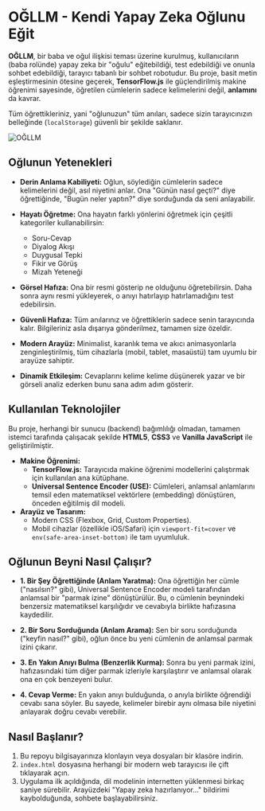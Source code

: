 # OĞLLM - Kendi Yapay Zeka Oğlunu Eğit

**OĞLLM**, bir baba ve oğul ilişkisi teması üzerine kurulmuş, kullanıcıların (baba rolünde) yapay zeka bir "oğulu" eğitebildiği, test edebildiği ve onunla sohbet edebildiği, tarayıcı tabanlı bir sohbet robotudur. Bu proje, basit metin eşleştirmesinin ötesine geçerek, **TensorFlow.js** ile güçlendirilmiş makine öğrenimi sayesinde, öğretilen cümlelerin sadece kelimelerini değil, **anlamını** da kavrar.

Tüm öğrettikleriniz, yani "oğlunuzun" tüm anıları, sadece sizin tarayıcınızın belleğinde (`localStorage`) güvenli bir şekilde saklanır.

![OĞLLM](https://i.hizliresim.com/n2mz04n.png)

## Oğlunun Yetenekleri

-   **Derin Anlama Kabiliyeti:** Oğlun, söylediğin cümlelerin sadece kelimelerini değil, asıl niyetini anlar. Ona "Günün nasıl geçti?" diye öğrettiğinde, "Bugün neler yaptın?" diye sorduğunda da seni anlayabilir.

-   **Hayatı Öğretme:** Ona hayatın farklı yönlerini öğretmek için çeşitli kategoriler kullanabilirsin:
    -   Soru-Cevap
    -   Diyalog Akışı
    -   Duygusal Tepki
    -   Fikir ve Görüş
    -   Mizah Yeteneği

-   **Görsel Hafıza:** Ona bir resmi gösterip ne olduğunu öğretebilirsin. Daha sonra aynı resmi yükleyerek, o anıyı hatırlayıp hatırlamadığını test edebilirsin.

-   **Güvenli Hafıza:** Tüm anılarınız ve öğrettiklerin sadece senin tarayıcında kalır. Bilgileriniz asla dışarıya gönderilmez, tamamen size özeldir.

-   **Modern Arayüz:** Minimalist, karanlık tema ve akıcı animasyonlarla zenginleştirilmiş, tüm cihazlarla (mobil, tablet, masaüstü) tam uyumlu bir arayüze sahiptir.

-   **Dinamik Etkileşim:** Cevaplarını kelime kelime düşünerek yazar ve bir görseli analiz ederken bunu sana adım adım gösterir.

## Kullanılan Teknolojiler

Bu proje, herhangi bir sunucu (backend) bağımlılığı olmadan, tamamen istemci tarafında çalışacak şekilde **HTML5**, **CSS3** ve **Vanilla JavaScript** ile geliştirilmiştir.

-   **Makine Öğrenimi:**
    -   **TensorFlow.js:** Tarayıcıda makine öğrenimi modellerini çalıştırmak için kullanılan ana kütüphane.
    -   **Universal Sentence Encoder (USE):** Cümleleri, anlamsal anlamlarını temsil eden matematiksel vektörlere (embedding) dönüştüren, önceden eğitilmiş dil modeli.
-   **Arayüz ve Tasarım:**
    -   Modern CSS (Flexbox, Grid, Custom Properties).
    -   Mobil cihazlar (özellikle iOS/Safari) için `viewport-fit=cover` ve `env(safe-area-inset-bottom)` ile tam uyumluluk.

## Oğlunun Beyni Nasıl Çalışır?

-   **1. Bir Şey Öğrettiğinde (Anlam Yaratma):** Ona öğrettiğin her cümle ("nasılsın?" gibi), Universal Sentence Encoder modeli tarafından anlamsal bir "parmak izine" dönüştürülür. Bu, o cümlenin beynindeki benzersiz matematiksel karşılığıdır ve cevabıyla birlikte hafızasına kaydedilir.

-   **2. Bir Soru Sorduğunda (Anlam Arama):** Sen bir soru sorduğunda ("keyfin nasıl?" gibi), oğlun önce bu yeni cümlenin de anlamsal parmak izini çıkarır.

-   **3. En Yakın Anıyı Bulma (Benzerlik Kurma):** Sonra bu yeni parmak izini, hafızasındaki tüm diğer parmak izleriyle karşılaştırır ve anlamsal olarak ona en çok benzeyeni bulur.

-   **4. Cevap Verme:** En yakın anıyı bulduğunda, o anıyla birlikte öğrendiği cevabı sana söyler. Bu sayede, kelimeler birebir aynı olmasa bile niyetini anlayarak doğru cevabı verebilir.

## Nasıl Başlanır?

1.  Bu repoyu bilgisayarınıza klonlayın veya dosyaları bir klasöre indirin.
2.  `index.html` dosyasına herhangi bir modern web tarayıcısı ile çift tıklayarak açın.
3.  Uygulama ilk açıldığında, dil modelinin internetten yüklenmesi birkaç saniye sürebilir. Arayüzdeki "Yapay zeka hazırlanıyor..." bildirimi kaybolduğunda, sohbete başlayabilirsiniz.

